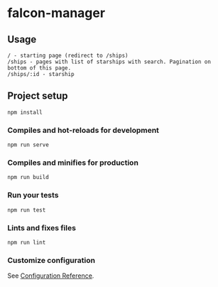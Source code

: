 # falcon-manager

## Usage
```
/ - starting page (redirect to /ships)
/ships - pages with list of starships with search. Pagination on bottom of this page.
/ships/:id - starship
```

## Project setup
```
npm install
```

### Compiles and hot-reloads for development
```
npm run serve
```

### Compiles and minifies for production
```
npm run build
```

### Run your tests
```
npm run test
```

### Lints and fixes files
```
npm run lint
```

### Customize configuration
See [Configuration Reference](https://cli.vuejs.org/config/).


